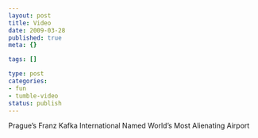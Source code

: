 ```yaml
--- 
layout: post
title: Video
date: 2009-03-28
published: true
meta: {}

tags: []

type: post
categories: 
- fun
- tumble-video
status: publish
---
```



Prague’s Franz Kafka International Named World’s Most Alienating Airport

